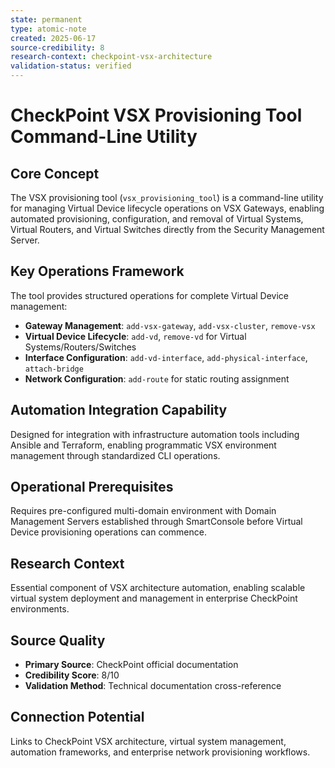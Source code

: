 ```yaml
---
state: permanent
type: atomic-note
created: 2025-06-17
source-credibility: 8
research-context: checkpoint-vsx-architecture
validation-status: verified
---
```


# CheckPoint VSX Provisioning Tool Command-Line Utility

## Core Concept
The VSX provisioning tool (`vsx_provisioning_tool`) is a command-line utility for managing Virtual Device lifecycle operations on VSX Gateways, enabling automated provisioning, configuration, and removal of Virtual Systems, Virtual Routers, and Virtual Switches directly from the Security Management Server.

## Key Operations Framework
The tool provides structured operations for complete Virtual Device management:
- **Gateway Management**: `add-vsx-gateway`, `add-vsx-cluster`, `remove-vsx`
- **Virtual Device Lifecycle**: `add-vd`, `remove-vd` for Virtual Systems/Routers/Switches
- **Interface Configuration**: `add-vd-interface`, `add-physical-interface`, `attach-bridge`
- **Network Configuration**: `add-route` for static routing assignment

## Automation Integration Capability
Designed for integration with infrastructure automation tools including Ansible and Terraform, enabling programmatic VSX environment management through standardized CLI operations.

## Operational Prerequisites
Requires pre-configured multi-domain environment with Domain Management Servers established through SmartConsole before Virtual Device provisioning operations can commence.

## Research Context
Essential component of VSX architecture automation, enabling scalable virtual system deployment and management in enterprise CheckPoint environments.

## Source Quality
- **Primary Source**: CheckPoint official documentation
- **Credibility Score**: 8/10
- **Validation Method**: Technical documentation cross-reference

## Connection Potential
Links to CheckPoint VSX architecture, virtual system management, automation frameworks, and enterprise network provisioning workflows.